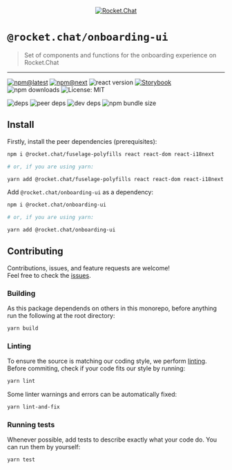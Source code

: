 <!--header-->

<p align="center">
  <a href="https://rocket.chat" title="Rocket.Chat">
    <img src="https://github.com/RocketChat/Rocket.Chat.Artwork/raw/master/Logos/2020/png/logo-horizontal-red.png" alt="Rocket.Chat" />
  </a>
</p>

# `@rocket.chat/onboarding-ui`

> Set of components and functions for the onboarding experience on Rocket.Chat

---

[![npm@latest](https://img.shields.io/npm/v/@rocket.chat/onboarding-ui/latest?style=flat-square)](https://www.npmjs.com/package/@rocket.chat/icons/v/latest) [![npm@next](https://img.shields.io/npm/v/@rocket.chat/onboarding-ui/next?style=flat-square)](https://www.npmjs.com/package/@rocket.chat/icons/v/next) ![react version](https://img.shields.io/npm/dependency-version/@rocket.chat/onboarding-ui/peer/react?style=flat-square) [![Storybook](https://cdn.jsdelivr.net/gh/storybookjs/brand@master/badge/badge-storybook.svg)](https://rocketchat.github.io/Rocket.Chat.Fuselage/onboarding-ui) ![npm downloads](https://img.shields.io/npm/dw/@rocket.chat/onboarding-ui?style=flat-square) ![License: MIT](https://img.shields.io/npm/l/@rocket.chat/onboarding-ui?style=flat-square)

![deps](https://img.shields.io/david/RocketChat/fuselage?path=packages%2Fonboarding-ui&style=flat-square) ![peer deps](https://img.shields.io/david/peer/RocketChat/fuselage?path=packages%2Fonboarding-ui&style=flat-square) ![dev deps](https://img.shields.io/david/dev/RocketChat/fuselage?path=packages%2Fonboarding-ui&style=flat-square) ![npm bundle size](https://img.shields.io/bundlephobia/min/@rocket.chat/onboarding-ui?style=flat-square)

<!--/header-->

## Install

<!--install-->

Firstly, install the peer dependencies (prerequisites):

```sh
npm i @rocket.chat/fuselage-polyfills react react-dom react-i18next

# or, if you are using yarn:

yarn add @rocket.chat/fuselage-polyfills react react-dom react-i18next
```

Add `@rocket.chat/onboarding-ui` as a dependency:

```sh
npm i @rocket.chat/onboarding-ui

# or, if you are using yarn:

yarn add @rocket.chat/onboarding-ui
```

<!--/install-->

## Contributing

<!--contributing(msg)-->

Contributions, issues, and feature requests are welcome!<br />
Feel free to check the [issues](https://github.com/RocketChat/fuselage/issues).

<!--/contributing(msg)-->

### Building

As this package dependends on others in this monorepo, before anything run the following at the root directory:

<!--yarn(build)-->

```sh
yarn build
```

<!--/yarn(build)-->

### Linting

To ensure the source is matching our coding style, we perform [linting](<https://en.wikipedia.org/wiki/Lint_(software)>).
Before commiting, check if your code fits our style by running:

<!--yarn(lint)-->

```sh
yarn lint
```

<!--/yarn(lint)-->

Some linter warnings and errors can be automatically fixed:

<!--yarn(lint-and-fix)-->

```sh
yarn lint-and-fix
```

<!--/yarn(lint-and-fix)-->

### Running tests

Whenever possible, add tests to describe exactly what your code do. You can run them by yourself:

<!--yarn(test)-->

```sh
yarn test
```

<!--/yarn(test)-->
